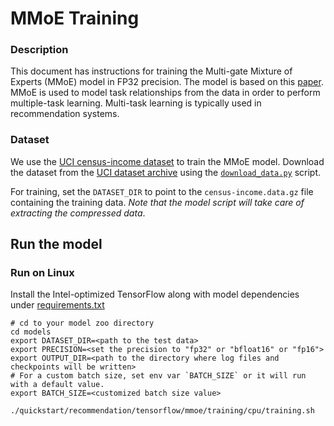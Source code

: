 <!--- 0. Title -->
# MMoE Training

<!-- 10. Description -->

### Description
This document has instructions for training the Multi-gate Mixture of Experts (MMoE) model in FP32 precision. The model is based on this [paper](https://dl.acm.org/doi/pdf/10.1145/3219819.3220007). MMoE is used to model task relationships from the data in order to perform multiple-task learning. Multi-task learning is typically used in recommendation systems.

### Dataset

We use the [UCI census-income dataset](https://archive.ics.uci.edu/ml/datasets/census+income) to train the MMoE model. Download the dataset from the [UCI dataset archive](https://archive.ics.uci.edu/ml/machine-learning-databases/census-income-mld/) using the [`download_data.py`](../../../../../models/recommendation/tensorflow/mmoe/download_data.py) script.


For training, set the `DATASET_DIR` to point to the `census-income.data.gz` file containing the training data. _Note that the model script will take care of extracting the compressed data_.

## Run the model

### Run on Linux

Install the Intel-optimized TensorFlow along with model dependencies under [requirements.txt](../../../../../models/recommendation/tensorflow/mmoe/training/requirements.txt)

```
# cd to your model zoo directory
cd models
export DATASET_DIR=<path to the test data>
export PRECISION=<set the precision to "fp32" or "bfloat16" or "fp16">
export OUTPUT_DIR=<path to the directory where log files and checkpoints will be written>
# For a custom batch size, set env var `BATCH_SIZE` or it will run with a default value.
export BATCH_SIZE=<customized batch size value>

./quickstart/recommendation/tensorflow/mmoe/training/cpu/training.sh
```
